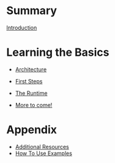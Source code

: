 # Summary
[Introduction](README.md)

# Learning the Basics
- [Architecture](architecture.md)
- [First Steps](first-steps.md)
- [The Runtime](the-runtime.md)

- [More to come!]()

<!--
- [Layout]()
- [Styling]()
- [Concurrency]()

# Scaling Applications
- [Structure]()
- [State]()
- [Laziness]()

# Extending the Runtime
- [Widgets]()
- [Subscriptions]()
- [Themes]()
- [Shells]()
- [Renderers]()
-->

# Appendix
- [Additional Resources](additional-resources.md)
- [How To Use Examples](examples.md)